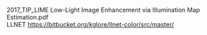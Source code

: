 
2017_TIP_LIME Low-Light Image Enhancement via Illumination Map Estimation.pdf \
LLNET https://bitbucket.org/kglore/llnet-color/src/master/
